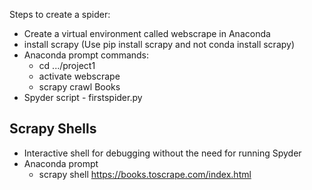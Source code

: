 Steps to create a spider:
* Create a virtual environment called webscrape in Anaconda
* install scrapy (Use pip install scrapy and not conda install scrapy)
* Anaconda prompt commands:   
    * cd .../project1
    * activate webscrape
    * scrapy crawl Books
* Spyder script - firstspider.py
## Scrapy Shells
* Interactive shell for debugging without the need for running Spyder
* Anaconda prompt
   * scrapy shell https://books.toscrape.com/index.html

